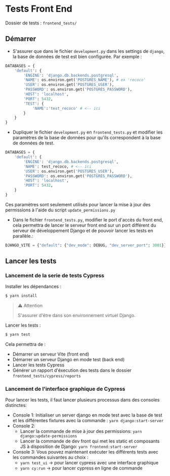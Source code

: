 # Tests Front End

Dossier de tests : `frontend_tests/`

## Démarrer

- S'assurer que dans le fichier `development.py` dans les settings de `django`, la base de données de test est bien configurée. Par exemple :

```python
DATABASES = {
    'default': {
        'ENGINE': 'django.db.backends.postgresql',
        'NAME': os.environ.get('POSTGRES_NAME'), # ex 'recoco'
        'USER': os.environ.get('POSTGRES_USER'),
        'PASSWORD': os.environ.get('POSTGRES_PASSWORD'),
        'HOST': 'localhost',
        'PORT': 5432,
        'TEST': {
            'NAME':'test_recoco' # <-- ici
        }
    }
}
```

- Dupliquer le fichier `development.py` en `frontend_tests.py` et modifier les paramètres de la base de données pour qu'ils correspondent à la base de données de test.

```python
DATABASES = {
    'default': {
        'ENGINE': 'django.db.backends.postgresql',
        'NAME': test_recoco, # <-- ici
        'USER': os.environ.get('POSTGRES_USER'),
        'PASSWORD': os.environ.get('POSTGRES_PASSWORD'),
        'HOST': 'localhost',
        'PORT': 5432,
    }
}
```

Ces paramètres sont seulement utilisés pour lancer la mise à jour des permissions à l'aide du script `update_permissions.py`

- Dans le fichier `frontend_tests.py`, modifier le port d'accès du front end, cela permettra de lancer le serveur front end sur un port différent du serveur de développement Django et de pouvoir lancer les tests en parallèle.:

```python
DJANGO_VITE = {"default": {"dev_mode": DEBUG, "dev_server_port": 3001}}
```

## Lancer les tests

### Lancement de la serie de tests Cypress

Installer les dépendances :

```bash
$ yarn install
```

> ⚠️ Attention
>
> S'assurer d'être dans son environnement virtuel Django.

Lancer les tests :

```bash
$ yarn test
```

Cela permettra de :

- Démarrer un serveur Vite (front end)
- Démarrer un serveur Django en mode test (back end)
- Lancer les tests Cypress
- Générer un rapport d'éxecution des tests dans le dossier `frontend_tests/cypress/reports`

### Lancement de l'interface graphique de Cypress

Pour lancer les tests, il faut lancer plusieurs processus dans des consoles distinctes:

- Console 1: Initialiser un server django en mode test avec la base de test et les différentes fixtures avec la commande : `yarn django:start-server`
- Console 2:
  - Lancer la commande de mise à jour des permissions: `yarn django:update-permissions`
  - Lancer la commande de dev front qui met les static et composants JS à disposition de Django: `yarn frontend:start-server`
- Console 3: Vous pouvez maintenant exécuter les différents tests avec les commandes suivantes au choix :
  - `yarn test_ui` -> pour lancer cypress avec une interface graphique
  - `yarn cy:run` -> pour lancer cypress en ligne de commande
